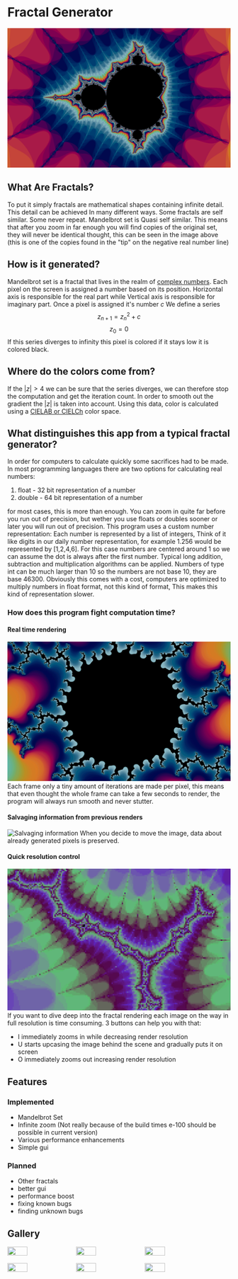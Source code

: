# Fractal Generator

![Main](./ScreenShots/2.png)

## What Are Fractals?

To put it simply fractals are mathematical shapes containing infinite detail.
This detail can be achieved In many different ways. Some fractals are self similar.
Some never repeat. Mandelbrot set is Quasi self similar.
This means that after you zoom in far enough you will find copies of the original set,
they will never be identical thought, this can be seen in the image above
(this is one of the copies found in the "tip" on the negative real number line)

## How is it generated?

Mandelbrot set is a fractal that lives in the realm of [complex numbers](https://en.wikipedia.org/wiki/Complex_number).
Each pixel on the screen is assigned a number based on its position.
Horizontal axis is responsible for the real part while Vertical axis is responsible for imaginary part.
Once a pixel is assigned it's number $c$ We define a series
$$z_{n+1} = z_{n}^{2} + c$$
$$z_{0} = 0$$
If this series diverges to infinity this pixel is colored if it stays low it is colored black.

## Where do the colors come from?

If the $|z| > 4$ we can be sure that the series diverges, we can therefore stop the computation and get the iteration count.
In order to smooth out the gradient the $|z|$ is taken into account.
Using this data, color is calculated using a [CIELAB or CIELCh](https://en.wikipedia.org/wiki/CIELAB_color_space) color space.

## What distinguishes this app from a typical fractal generator?

In order for computers to calculate quickly some sacrifices had to be made.
In most programming languages there are two options for calculating real numbers:

1.  float - 32 bit representation of a number
2.  double - 64 bit representation of a number

for most cases, this is more than enough. You can zoom in quite far before you run out of precision,
but wether you use floats or doubles sooner or later you will run out of precision.
This program uses a custom number representation:
Each number is represented by a list of integers,
Think of it like digits in our daily number representation,
for example 1.256 would be represented by [1,2,4,6].
For this case numbers are centered around 1 so we can assume the dot is always after the first number.
Typical long addition, subtraction and multiplication algorithms can be applied.
Numbers of type int can be much larger than 10 so the numbers are not base 10, they are base 46300.
Obviously this comes with a cost, computers are optimized to multiply numbers in float format, not this kind of format,
This makes this kind of representation slower.

### How does this program fight computation time?

#### Real time rendering

![Real Time Rendering](./ScreenShots/1.gif)
Each frame only a tiny amount of iterations are made per pixel,
this means that even thought the whole frame can take a few seconds to render,
the program will always run smooth and never stutter.

#### Salvaging information from previous renders

![Salvaging information](./ScreenShots/2.gif)
When you decide to move the image, data about already generated pixels is preserved.

#### Quick resolution control

![Pixels](./ScreenShots/3.png)
If you want to dive deep into the fractal rendering each image on the way in full resolution is time consuming.
3 buttons can help you with that:

- I immediately zooms in while decreasing render resolution
- U starts upcasing the image behind the scene and gradually puts it on screen
- O immediately zooms out increasing render resolution

## Features

### Implemented

- Mandelbrot Set
- Infinite zoom (Not really because of the build times e-100 should be possible in current version)
- Various performance enhancements
- Simple gui

### Planned

- Other fractals
- better gui
- performance boost
- fixing known bugs
- finding unknown bugs

## Gallery

<p float="left">
  <img src="./ScreenShots/1.png"  width="30%" height="30%">
  <img src="./ScreenShots/4.png"  width="30%" height="30%">
  <img src="./ScreenShots/5.png"  width="30%" height="30%">
</p>
<p float="left">
  <img src="./ScreenShots/8.png"  width="30%" height="30%">
  <img src="./ScreenShots/9.png"  width="30%" height="30%">
  <img src="./ScreenShots/10.png"  width="30%" height="30%">
</p>
